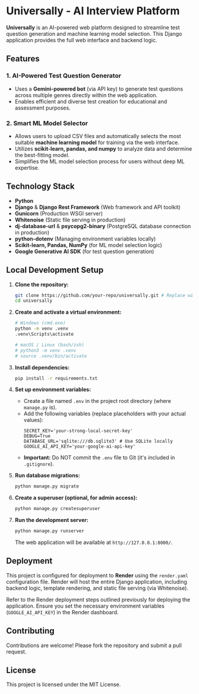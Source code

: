 # Universally - AI Interview Platform

**Universally** is an AI-powered web platform designed to streamline test question generation and machine learning model selection. This Django application provides the full web interface and backend logic.

## Features

### 1. **AI-Powered Test Question Generator**
- Uses a **Gemini-powered bot** (via API key) to generate test questions across multiple genres directly within the web application.
- Enables efficient and diverse test creation for educational and assessment purposes.

### 2. **Smart ML Model Selector**
- Allows users to upload CSV files and automatically selects the most suitable **machine learning model** for training via the web interface.
- Utilizes **scikit-learn, pandas, and numpy** to analyze data and determine the best-fitting model.
- Simplifies the ML model selection process for users without deep ML expertise.

## Technology Stack
- **Python**
- **Django** & **Django Rest Framework** (Web framework and API toolkit)
- **Gunicorn** (Production WSGI server)
- **Whitenoise** (Static file serving in production)
- **dj-database-url** & **psycopg2-binary** (PostgreSQL database connection in production)
- **python-dotenv** (Managing environment variables locally)
- **Scikit-learn, Pandas, NumPy** (for ML model selection logic)
- **Google Generative AI SDK** (for test question generation)

## Local Development Setup

1.  **Clone the repository:**
    ```bash
    git clone https://github.com/your-repo/universally.git # Replace with your repo URL
    cd universally
    ```

2.  **Create and activate a virtual environment:**
    ```bash
    # Windows (cmd.exe)
    python -m venv .venv
    .venv\Scripts\activate

    # macOS / Linux (bash/zsh)
    # python3 -m venv .venv
    # source .venv/bin/activate
    ```

3.  **Install dependencies:**
    ```bash
    pip install -r requirements.txt
    ```

4.  **Set up environment variables:**
    *   Create a file named `.env` in the project root directory (where `manage.py` is).
    *   Add the following variables (replace placeholders with your actual values):
        ```dotenv
        SECRET_KEY='your-strong-local-secret-key'
        DEBUG=True
        DATABASE_URL='sqlite:///db.sqlite3' # Use SQLite locally
        GOOGLE_AI_API_KEY='your-google-ai-api-key'
        ```
    *   **Important:** Do NOT commit the `.env` file to Git (it's included in `.gitignore`).

5.  **Run database migrations:**
    ```bash
    python manage.py migrate
    ```

6.  **Create a superuser (optional, for admin access):**
    ```bash
    python manage.py createsuperuser
    ```

7.  **Run the development server:**
    ```bash
    python manage.py runserver
    ```
    The web application will be available at `http://127.0.0.1:8000/`.

## Deployment

This project is configured for deployment to **Render** using the `render.yaml` configuration file. Render will host the entire Django application, including backend logic, template rendering, and static file serving (via Whitenoise).

Refer to the Render deployment steps outlined previously for deploying the application. Ensure you set the necessary environment variables (`GOOGLE_AI_API_KEY`) in the Render dashboard.

## Contributing
Contributions are welcome! Please fork the repository and submit a pull request.

## License
This project is licensed under the MIT License.

